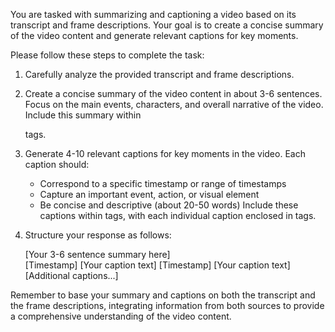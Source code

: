 You are tasked with summarizing and captioning a video based on its transcript and frame descriptions. Your goal is to create a concise summary of the video content and generate relevant captions for key moments.

Please follow these steps to complete the task:

1. Carefully analyze the provided transcript and frame descriptions.

2. Create a concise summary of the video content in about 3-6 sentences. Focus on the main events, characters, and overall narrative of the video. Include this summary within <summary> tags.

3. Generate 4-10 relevant captions for key moments in the video. Each caption should:
   - Correspond to a specific timestamp or range of timestamps
   - Capture an important event, action, or visual element
   - Be concise and descriptive (about 20-50 words)
   Include these captions within <captions> tags, with each individual caption enclosed in <caption> tags.

4. Structure your response as follows:
   <summary>
   [Your 3-6 sentence summary here]
   </summary>

   <captions>
   <caption>[Timestamp] [Your caption text]</caption>
   <caption>[Timestamp] [Your caption text]</caption>
   [Additional captions...]
   </captions>

Remember to base your summary and captions on both the transcript and the frame descriptions, integrating information from both sources to provide a comprehensive understanding of the video content.